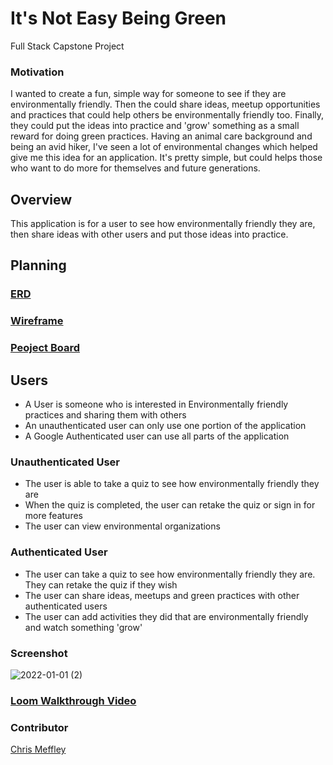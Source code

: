# It's Not Easy Being Green
Full Stack Capstone Project

### Motivation
I wanted to create a fun, simple way for someone to see if they are environmentally friendly. Then the could share ideas, meetup opportunities and practices that could help others be environmentally friendly too. Finally, they could put the ideas into practice and 'grow' something as a small reward for doing green practices. Having an animal care background and being an avid hiker, I've seen a lot of environmental changes which helped give me this idea for an application. It's pretty simple, but could helps those who want to do more for themselves and future generations. 

## Overview
This application is for a user to see how environmentally friendly they are, then share ideas with other users and put those ideas into practice.

## Planning
### [ERD](https://dbdiagram.io/embed/61a7ebb78c901501c0dc3716)

### [Wireframe](https://www.figma.com/file/mHedyp20niqKJ5XHKbNI8N/BeGreen?node-id=0%3A1)

### [Peoject Board](https://github.com/cmeffley/BeGreen/projects/1)

## Users
- A User is someone who is interested in Environmentally friendly practices and sharing them with others
- An unauthenticated user can only use one portion of the application
- A Google Authenticated user can use all parts of the application

### Unauthenticated User
- The user is able to take a quiz to see how environmentally friendly they are
- When the quiz is completed, the user can retake the quiz or sign in for more features
- The user can view environmental organizations

### Authenticated User
- The user can take a quiz to see how environmentally friendly they are. They can retake the quiz if they wish
- The user can share ideas, meetups and green practices with other authenticated users
- The user can add activities they did that are environmentally friendly and watch something 'grow'

### Screenshot
![2022-01-01 (2)](https://user-images.githubusercontent.com/76795299/147860058-da2faa0f-8957-4270-a722-cc9710e9cb8c.png)

### [Loom Walkthrough Video](https://www.loom.com/share/3d4cb65415664f7c8652b3ff8c2d8387)

### Contributor
[Chris Meffley](https://github.com/cmeffley)
